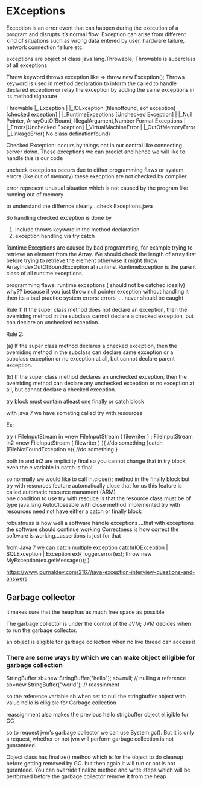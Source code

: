 # EXceptions

Exception is an error event that can happen during the execution of a program and disrupts it’s normal flow. Exception can arise from different kind of situations such as wrong data entered by user, hardware failure, network connection failure etc.

exceptions are object of class java.lang.Throwable;
Throwable is superclass of all exceptions

Throw keyword throws exception like => throw new Exception();
Throws keyword is used in method declaration to inform the called to handle declared exception or relay the exception by adding the same exceptions in its method signature



Throwable
|_ Exception
|					|_IOException   (filenotfound, eof exception) [checked exception]
|					|_RuntimeExceptions [Unchecked Exception]
|														|_Null Pointer, ArrayOutOfBound, IllegalArgument,Number Format     Exceptions
|
|_Errors[Unchecked Exception]
		|_VirtualMachineError 
		|			|_OutOfMemoryError 
		|_LinkageError( No class definationfound)

Checked Exception: occurs by things not in our control like connecting server down. These exceptions we can predict and hence we will like to handle this is our code

uncheck exceptions occurs due to either programming flaws or system errors (like out of memory)  these execption are not checked by compiler

error represent unusual situation which is not caused by the program  like running out of memory

to understand the differnce clearly ..check Exceptions.java

So handling checked exception is done by
1) include throws keyword in the method declaration
2) exception handling via try catch

Runtime Exceptions are caused by bad programming, for example trying to retrieve an element from the Array. We should check the length of array first before trying to retrieve the element otherwise it might throw ArrayIndexOutOfBoundException at runtime. RuntimeException is the parent class of all runtime exceptions.



programming flaws: runtime exceptions ( should not be catched ideally)  why?? because if you just throw null pointer exception without handling  it then its a bad practice 
system errors: errors ....  never should be caught


Rule 1: If the super class method does not declare an exception, then the overriding method in the subclass cannot declare a checked exception, but can declare an unchecked exception.

Rule 2: 

(a) If the super class method declares a checked exception, then the overriding method in the subclass can declare same exception or a subclass exception or no exception at all, but cannot declare parent exception.

(b) If the super class method declares an unchecked exception, then the overriding method can declare any unchecked exception or no exception at all, but cannot declare a checked exception.

try block must contain atleast one finally or catch block

with java 7 we have someting called try with resources

Ex:

try ( FileInputStream in =new FileInputStream ( filewriter ) ;
			FileInputStream in2 =new FileInputStream ( filewriter ) ){
	//do something
}catch (FileNotFoundException e){
		//do something
}

both in and in2 are implicilty final so you cannot change that in try block, even the e variable in catch is final

so normally we would like to call in.close(); method in the finally block but try with resources feature automatically close that for us
this feature is called automatic resource manament (ARM)	
one condition to use try with resouce is that the resource class must be of type java.lang.AutoCloseable with close method implemented
try with resources need not have either a catch or finally block

robustnuss is how well a software handle exceptions ...that with exceptions the software should continue working 
Correctness is how correct the software is working...assertions is just for that

from Java 7 we can catch multiple exception
catch(IOException | SQLException | Exception ex){
     logger.error(ex);
     throw new MyException(ex.getMessage());
}

https://www.journaldev.com/2167/java-exception-interview-questions-and-answers

## Garbage collector

it makes sure that the heap has as much free space as possible

The garbage collector is under the control of the JVM; JVM decides when to run the garbage collector.

an object is eligible for garbage collection when no live thread can access it

### There are some ways by which we can make object elligible for garbage collection

StringBuffer sb=new StringBuffer("hello");
sb=null;   // nulling a reference
sb=new StringBuffer("world");   // reassinment

so the reference variable sb when set to null the stringbuffer object with value hello is elligible for Garbage collection

reassignment also makes the previous hello strigbuffer object elligible for GC

so to request jvm's garbage collector we can use System.gc(). But it is only a request, whether or not jvm will perform garbage collection is not guaranteed.

Object class has finalize() method which is for the object to do cleanup before getting removed by GC. but then again it will run or not is not guranteed. You can override finalize method and write steps which will be performed before the garbage collector remove it from the heap

